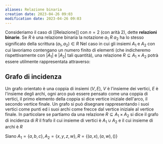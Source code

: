 ```yaml
---
aliases: Relazione binaria
creation date: 2023-04-26 09:03
modification date: 2023-04-26 09:03
---
```


Consideriamo il caso di [[Relazione]] con $n = 2$ (con arità $2$), dette **relazioni binarie**.
Se $R$ è una relazione binaria la notazione $a_{1}\ R\ a_{2}$ ha lo stesso significato della scrittura $(a_{1},a_{2}) \in R$
Nel caso in cui gli insiemi $A_{1}$ e $A_{2}$ con cui lavoriamo contengano un numero finito di elementi (che indicheremo rispettivamente con $|A_{1}|$ e $|A_{2}|$ tali quantità), una relazione $R \subseteq A_{1} \times A_{2}$ potrà essere utilmente rappresentata attraverso:

## Grafo di incidenza
Un grafo orientato è una coppia di insiemi $(V,E)$, $V$ è l'insieme dei vertici, $E$ è l'insieme degli archi, ogni arco può essere pensato come una coppia di vertici, il primo elemento della coppia si dice vertice iniziale dell'arco, il secondo vertice finale.
Un grafo si può disegnare rappresentando i suoi vertici come punti ed i suoi archi come frecce dal vertice iniziale al vertice finale.
In particolare se partiamo da una relazione $R \subseteq A_{1} \times A_{2}$ si dice il grafo di incidenza di $R$ il frafo il cui insieme di vertici è $A_{1} \cup A_{2}$ e il cui insieme di archi è $R$

Siano $A_{1} = \{ a,b,c \}, A_{2} = \{ x,y,z,w \}, R = \{ (a,x),(a,w),() \}$
